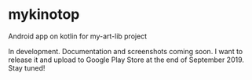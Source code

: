 # mykinotop
Android app on kotlin for my-art-lib project

In development. Documentation and screenshots coming soon. I want to release it and upload to Google Play Store at the end of September 2019. Stay tuned!

